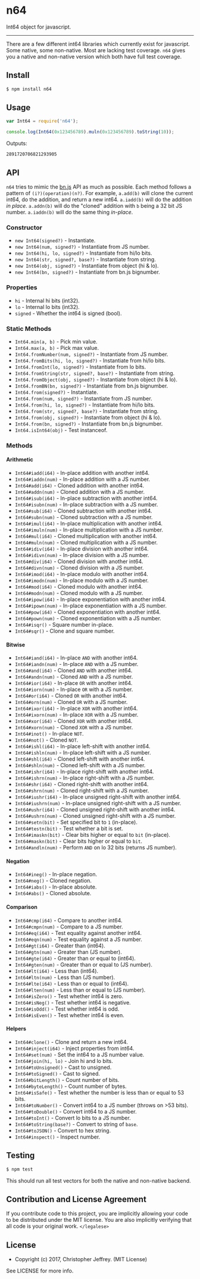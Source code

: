 # n64

Int64 object for javascript.

---

There are a few different int64 libraries which currently exist for javascript.
Some native, some non-native. Most are lacking test coverage. `n64` gives you a
native and non-native version which both have full test coverage.

## Install

``` js
$ npm install n64
```

## Usage

``` js
var Int64 = require('n64');

console.log(Int64(0x123456789).muln(0x123456789).toString(10));
```

Outputs:

```
2891720706821293905
```

## API

`n64` tries to mimic the [bn.js] API as much as possible. Each method follows a
pattern of `(i?)(operation)(n?)`. For example, `a.add(b)` will clone the
current int64, do the addition, and return a new int64. `a.iadd(b)` will do the
addition _in place_. `a.addn(b)` will do the "cloned" addition with `b` being a
32 bit JS number. `a.iaddn(b)` will do the same thing _in-place_.

### Constructor

- `new Int64(signed?)` - Instantiate.
- `new Int64(num, signed?)` - Instantiate from JS number.
- `new Int64(hi, lo, signed?)` - Instantiate from hi/lo bits.
- `new Int64(str, signed?, base?)` - Instantiate from string.
- `new Int64(obj, signed?)` - Instantiate from object (hi & lo).
- `new Int64(bn, signed?)` - Instantiate from bn.js bignumber.

### Properties

- `hi` - Internal hi bits (int32).
- `lo` - Internal lo bits (int32).
- `signed` - Whether the int64 is signed (bool).

### Static Methods

- `Int64.min(a, b)` - Pick min value.
- `Int64.max(a, b)` - Pick max value.
- `Int64.fromNumber(num, signed?)` - Instantiate from JS number.
- `Int64.fromBits(hi, lo, signed?)` - Instantiate from hi/lo bits.
- `Int64.fromInt(lo, signed?)` - Instantiate from lo bits.
- `Int64.fromString(str, signed?, base?)` - Instantiate from string.
- `Int64.fromObject(obj, signed?)` - Instantiate from object (hi & lo).
- `Int64.fromBN(bn, signed?)` - Instantiate from bn.js bignumber.
- `Int64.from(signed?)` - Instantiate.
- `Int64.from(num, signed?)` - Instantiate from JS number.
- `Int64.from(hi, lo, signed?)` - Instantiate from hi/lo bits.
- `Int64.from(str, signed?, base?)` - Instantiate from string.
- `Int64.from(obj, signed?)` - Instantiate from object (hi & lo).
- `Int64.from(bn, signed?)` - Instantiate from bn.js bignumber.
- `Int64.isInt64(obj)` - Test instanceof.

### Methods

#### Arithmetic

- `Int64#iadd(i64)` - In-place addition with another int64.
- `Int64#iaddn(num)` - In-place addition with a JS number.
- `Int64#add(i64)` - Cloned addition with another int64.
- `Int64#addn(num)` - Cloned addition with a JS number.
- `Int64#isub(i64)` - In-place subtraction with another int64.
- `Int64#isubn(num)` - In-place subtraction with a JS number.
- `Int64#sub(i64)` - Cloned subtraction with another int64.
- `Int64#subn(num)` - Cloned subtraction with a JS number.
- `Int64#imul(i64)` - In-place multiplication with another int64.
- `Int64#imuln(num)` - In-place multiplication with a JS number.
- `Int64#mul(i64)` - Cloned multiplication with another int64.
- `Int64#muln(num)` - Cloned multiplication with a JS number.
- `Int64#idiv(i64)` - In-place division with another int64.
- `Int64#idivn(num)` - In-place division with a JS number.
- `Int64#div(i64)` - Cloned division with another int64.
- `Int64#divn(num)` - Cloned division with a JS number.
- `Int64#imod(i64)` - In-place modulo with another int64.
- `Int64#imodn(num)` - In-place modulo with a JS number.
- `Int64#mod(i64)` - Cloned modulo with another int64.
- `Int64#modn(num)` - Cloned modulo with a JS number.
- `Int64#ipow(i64)` - In-place exponentiation with another int64.
- `Int64#ipown(num)` - In-place exponentiation with a JS number.
- `Int64#pow(i64)` - Cloned exponentiation with another int64.
- `Int64#pown(num)` - Cloned exponentiation with a JS number.
- `Int64#isqr()` - Square number in-place.
- `Int64#sqr()` - Clone and square number.

#### Bitwise

- `Int64#iand(i64)` - In-place `AND` with another int64.
- `Int64#iandn(num)` - In-place `AND` with a JS number.
- `Int64#and(i64)` - Cloned `AND` with another int64.
- `Int64#andn(num)` - Cloned `AND` with a JS number.
- `Int64#ior(i64)` - In-place `OR` with another int64.
- `Int64#iorn(num)` - In-place `OR` with a JS number.
- `Int64#or(i64)` - Cloned `OR` with another int64.
- `Int64#orn(num)` - Cloned `OR` with a JS number.
- `Int64#ixor(i64)` - In-place `XOR` with another int64.
- `Int64#ixorn(num)` - In-place `XOR` with a JS number.
- `Int64#xor(i64)` - Cloned `XOR` with another int64.
- `Int64#xorn(num)` - Cloned `XOR` with a JS number.
- `Int64#inot()` - In-place `NOT`.
- `Int64#not()` - Cloned `NOT`.
- `Int64#ishl(i64)` - In-place left-shift with another int64.
- `Int64#ishln(num)` - In-place left-shift with a JS number.
- `Int64#shl(i64)` - Cloned left-shift with another int64.
- `Int64#shln(num)` - Cloned left-shift with a JS number.
- `Int64#ishr(i64)` - In-place right-shift with another int64.
- `Int64#ishrn(num)` - In-place right-shift with a JS number.
- `Int64#shr(i64)` - Cloned right-shift with another int64.
- `Int64#shrn(num)` - Cloned right-shift with a JS number.
- `Int64#iushr(i64)` - In-place unsigned right-shift with another int64.
- `Int64#iushrn(num)` - In-place unsigned right-shift with a JS number.
- `Int64#ushr(i64)` - Cloned unsigned right-shift with another int64.
- `Int64#ushrn(num)` - Cloned unsigned right-shift with a JS number.
- `Int64#setn(bit)` - Set specified bit to `1` (in-place).
- `Int64#testn(bit)` - Test whether a bit is set.
- `Int64#imaskn(bit)` - Clear bits higher or equal to `bit` (in-place).
- `Int64#maskn(bit)` - Clear bits higher or equal to `bit`.
- `Int64#andln(num)` - Perform `AND` on lo 32 bits (returns JS number).

#### Negation

- `Int64#ineg()` - In-place negation.
- `Int64#neg()` - Cloned negation.
- `Int64#iabs()` - In-place absolute.
- `Int64#abs()` - Cloned absolute.

#### Comparison

- `Int64#cmp(i64)` - Compare to another int64.
- `Int64#cmpn(num)` - Compare to a JS number.
- `Int64#eq(i64)` - Test equality against another int64.
- `Int64#eqn(num)` - Test equality against a JS number.
- `Int64#gt(i64)` - Greater than (int64).
- `Int64#gtn(num)` - Greater than (JS number).
- `Int64#gte(i64)` - Greater than or equal to (int64).
- `Int64#gten(num)` - Greater than or equal to (JS number).
- `Int64#lt(i64)` - Less than (int64).
- `Int64#ltn(num)` - Less than (JS number).
- `Int64#lte(i64)` - Less than or equal to (int64).
- `Int64#lten(num)` - Less than or equal to (JS number).
- `Int64#isZero()` - Test whether int64 is zero.
- `Int64#isNeg()` - Test whether int64 is negative.
- `Int64#isOdd()` - Test whether int64 is odd.
- `Int64#isEven()` - Test whether int64 is even.

#### Helpers

- `Int64#clone()` - Clone and return a new int64.
- `Int64#inject(i64)` - Inject properties from int64.
- `Int64#set(num)` - Set the int64 to a JS number value.
- `Int64#join(hi, lo)` - Join hi and lo bits.
- `Int64#toUnsigned()` - Cast to unsigned.
- `Int64#toSigned()` - Cast to signed.
- `Int64#bitLength()` - Count number of bits.
- `Int64#byteLength()` - Count number of bytes.
- `Int64#isSafe()` - Test whether the number is less than or equal to 53 bits.
- `Int64#toNumber()` - Convert int64 to a JS number (throws on >53 bits).
- `Int64#toDouble()` - Convert int64 to a JS number.
- `Int64#toInt()` - Convert lo bits to a JS number.
- `Int64#toString(base?)` - Convert to string of `base`.
- `Int64#toJSON()` - Convert to hex string.
- `Int64#inspect()` - Inspect number.

## Testing

``` js
$ npm test
```

This should run all test vectors for both the native and non-native backend.

## Contribution and License Agreement

If you contribute code to this project, you are implicitly allowing your code
to be distributed under the MIT license. You are also implicitly verifying that
all code is your original work. `</legalese>`

## License

- Copyright (c) 2017, Christopher Jeffrey. (MIT License)

See LICENSE for more info.

[bn.js]: https://github.com/indutny/bn.js
